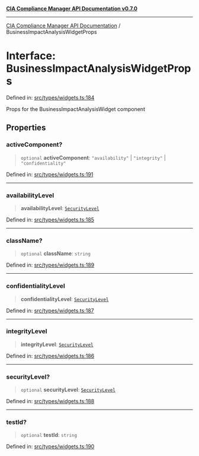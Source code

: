 [**CIA Compliance Manager API Documentation v0.7.0**](../README.md)

***

[CIA Compliance Manager API Documentation](../globals.md) / BusinessImpactAnalysisWidgetProps

# Interface: BusinessImpactAnalysisWidgetProps

Defined in: [src/types/widgets.ts:184](https://github.com/Hack23/cia-compliance-manager/blob/main/src/types/widgets.ts#L184)

Props for the BusinessImpactAnalysisWidget component

## Properties

### activeComponent?

> `optional` **activeComponent**: `"availability"` \| `"integrity"` \| `"confidentiality"`

Defined in: [src/types/widgets.ts:191](https://github.com/Hack23/cia-compliance-manager/blob/main/src/types/widgets.ts#L191)

***

### availabilityLevel

> **availabilityLevel**: [`SecurityLevel`](../type-aliases/SecurityLevel.md)

Defined in: [src/types/widgets.ts:185](https://github.com/Hack23/cia-compliance-manager/blob/main/src/types/widgets.ts#L185)

***

### className?

> `optional` **className**: `string`

Defined in: [src/types/widgets.ts:189](https://github.com/Hack23/cia-compliance-manager/blob/main/src/types/widgets.ts#L189)

***

### confidentialityLevel

> **confidentialityLevel**: [`SecurityLevel`](../type-aliases/SecurityLevel.md)

Defined in: [src/types/widgets.ts:187](https://github.com/Hack23/cia-compliance-manager/blob/main/src/types/widgets.ts#L187)

***

### integrityLevel

> **integrityLevel**: [`SecurityLevel`](../type-aliases/SecurityLevel.md)

Defined in: [src/types/widgets.ts:186](https://github.com/Hack23/cia-compliance-manager/blob/main/src/types/widgets.ts#L186)

***

### securityLevel?

> `optional` **securityLevel**: [`SecurityLevel`](../type-aliases/SecurityLevel.md)

Defined in: [src/types/widgets.ts:188](https://github.com/Hack23/cia-compliance-manager/blob/main/src/types/widgets.ts#L188)

***

### testId?

> `optional` **testId**: `string`

Defined in: [src/types/widgets.ts:190](https://github.com/Hack23/cia-compliance-manager/blob/main/src/types/widgets.ts#L190)
